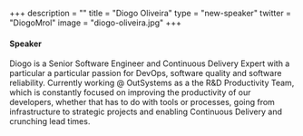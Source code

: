 +++
description = ""
title = "Diogo Oliveira"
type = "new-speaker"
twitter = "DiogoMrol"
image = "diogo-oliveira.jpg"
+++
#### Speaker

Diogo is a Senior Software Engineer and Continuous Delivery Expert with a particular a particular passion for DevOps, software quality and software reliability. Currently working @ OutSystems as a the R&D Productivity Team, which is constantly focused on improving the productivity of our developers, whether that has to do with tools or processes, going from infrastructure to strategic projects and enabling Continuous Delivery and crunching lead times.